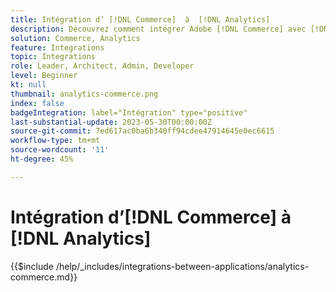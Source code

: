 ```yaml
---
title: Intégration d’ [!DNL Commerce]  à  [!DNL Analytics]
description: Découvrez comment intégrer Adobe [!DNL Commerce] avec [!DNL Analytics].
solution: Commerce, Analytics
feature: Integrations
topic: Integrations
role: Leader, Architect, Admin, Developer
level: Beginner
kt: null
thumbnail: analytics-commerce.png
index: false
badgeIntegration: label="Intégration" type="positive"
last-substantial-update: 2023-05-30T00:00:00Z
source-git-commit: 7ed617ac0ba6b340ff94cdee47914645e0ec6615
workflow-type: tm+mt
source-wordcount: '11'
ht-degree: 45%

---
```



# Intégration d’[!DNL Commerce] à [!DNL Analytics]

{{$include /help/_includes/integrations-between-applications/analytics-commerce.md}}
